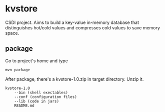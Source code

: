 # kvstore #

CSDI project. Aims to build a key-value in-memory database that distinguishes hot/cold values and compresses cold values to save memory space.

## package ##

Go to project's home and type
```
mvn package
```
After package, there's a kvstore-1.0.zip in target directory. Unzip it.
```
kvstore-1.0
    --bin (shell exectables)
    --conf (configuration files)
    --lib (code in jars)
    README.md
```